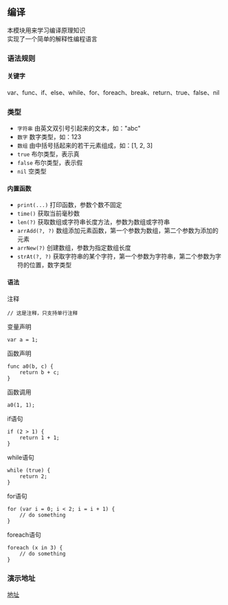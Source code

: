 ## 编译

本模块用来学习编译原理知识  
实现了一个简单的解释性编程语言  
### 语法规则
#### 关键字
var、func、if、else、while、for、foreach、break、return、true、false、nil
### 类型
* `字符串` 由英文双引号引起来的文本，如："abc"
* `数字` 数字类型，如：123
* `数组` 由中括号括起来的若干元素组成，如：[1, 2, 3]
* `true` 布尔类型，表示真
* `false` 布尔类型，表示假
* `nil` 空类型
#### 内置函数
* `print(...)` 打印函数，参数个数不固定
* `time()` 获取当前毫秒数
* `len(?)` 获取数组或字符串长度方法，参数为数组或字符串
* `arrAdd(?, ?)` 数组添加元素函数，第一个参数为数组，第二个参数为添加的元素
* `arrNew(?)` 创建数组，参数为指定数组长度
* `strAt(?, ?)` 获取字符串的某个字符，第一个参数为字符串，第二个参数为字符的位置，数字类型
#### 语法
注释
```
// 这是注释，只支持单行注释
```
变量声明
```
var a = 1;
```
函数声明
```
func a0(b, c) {
    return b + c;
}
```
函数调用
```
a0(1, 1);
```
if语句
```
if (2 > 1) {
    return 1 + 1;
}
```
while语句
```
while (true) {
    return 2;
}
```
for语句
```
for (var i = 0; i < 2; i = i + 1) {
    // do something
}
```
foreach语句
```
foreach (x in 3) {
    // do something
}
```
### 演示地址
[地址](https://demo.wuareb.top/lang.html)